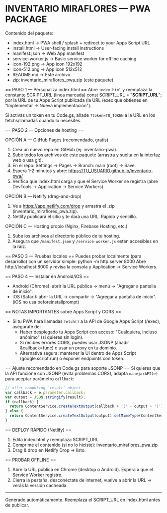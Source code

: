 
INVENTARIO MIRAFLORES — PWA PACKAGE
==================================

Contenido del paquete:
- index.html         -> PWA shell / splash + redirect to your Apps Script URL
- install.html       -> User-facing install instructions
- manifest.json      -> Web App manifest
- service-worker.js  -> Basic service worker for offline caching
- icon-192.png       -> App icon 192x192
- icon-512.png       -> App icon 512x512
- README.md          -> Este archivo
- zip: inventario_miraflores_pwa.zip (este paquete)

== PASO 1 — Personaliza index.html ==
Abre `index.html` y reemplaza la constante SCRIPT_URL (línea marcada)
    const SCRIPT_URL = "__SCRIPT_URL__";
por la URL de tu Apps Script publicada (la URL /exec que obtienes en "Implementar → Nueva implementación").

Si activas un token en tu Code.gs, añade `?token=TU_TOKEN` a la URL en los fetchs/llamadas cuando lo necesites.

== PASO 2 — Opciones de hosting ==

OPCIÓN A — GitHub Pages (recomendado, gratis)
1. Crea un nuevo repo en GitHub (ej: inventario-pwa).
2. Sube todos los archivos de este paquete (arrastra y suelta en la interfaz web o usa git).
3. En el repo: Settings → Pages → Branch: main (root) → Save.
4. Espera 1-2 minutos y abre: https://TU_USUARIO.github.io/inventario-pwa/
5. Verifica que index.html carga y que el Service Worker se registra (abre DevTools → Application → Service Workers).

OPCIÓN B — Netlify (drag-and-drop)
1. Ve a https://app.netlify.com/drop y arrastra el .zip (inventario_miraflores_pwa.zip).
2. Netlify publicará el sitio y te dará una URL. Rápido y sencillo.

OPCIÓN C — Hosting propio (Nginx, Firebase Hosting, etc.)
1. Sube los archivos al directorio público de tu hosting.
2. Asegura que `/manifest.json` y `/service-worker.js` estén accesibles en la raíz.

== PASO 3 — Pruebas locales ==
Puedes probar localmente (para desarrollo) con un servidor simple:
  python -m http.server 8000
Abre http://localhost:8000 y revisa la consola y Application → Service Workers.

== PASO 4 — Instalar en Android/iOS ==
- Android (Chrome): abrir la URL pública → menú → "Agregar a pantalla de inicio".
- iOS (Safari): abrir la URL → compartir → "Agregar a pantalla de inicio". (iOS no usa beforeinstallprompt)

== NOTAS IMPORTANTES sobre Apps Script y CORS ==
- Si tu PWA hará llamadas `fetch()` a la API de Google Apps Script (/exec), asegúrate de:
  * Haber desplegado tu Apps Script con acceso: "Cualquiera, incluso anónimo" (si quieres sin login).
  * Si recibes errores CORS, puedes usar JSONP (añadir &callback=func) o usar un proxy en tu dominio.
  * Alternativa segura: mantener la UI dentro de Apps Script (google.script.run) o exponer endpoints con token.

== Ajuste recomendado en Code.gs para soporte JSONP ==
Si quieres que la API funcione con JSONP (evita problemas CORS), adapta `manejarAPI(e)` para aceptar parámetro `callback`:
```javascript
// after computing `result` object
var callback = e.parameter.callback;
var output = JSON.stringify(result);
if (callback) {
  return ContentService.createTextOutput(callback + '(' + output + ')').setMimeType(ContentService.MimeType.JAVASCRIPT);
} else {
  return ContentService.createTextOutput(output).setMimeType(ContentService.MimeType.JSON);
}
```

== DEPLOY RÁPIDO (Netlify) ==
1. Edita index.html y reemplaza SCRIPT_URL.
2. Comprime el contenido (si no lo hiciste): inventario_miraflores_pwa.zip
3. Drag & drop en Netlify Drop -> listo.

== PROBAR OFFLINE ==
1. Abre la URL pública en Chrome (desktop o Android). Espera a que el Service Worker registre.
2. Cierra la pestaña, desconéctate de internet, vuelve a abrir la URL → verás la versión cacheada.

---
Generado automáticamente. Reemplaza el SCRIPT_URL en index.html antes de publicar.
